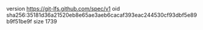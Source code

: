 version https://git-lfs.github.com/spec/v1
oid sha256:35181d36a21520eb8e65ae3aeb6cacaf393eac244530cf93dbf5e89b9f51be9f
size 1739
